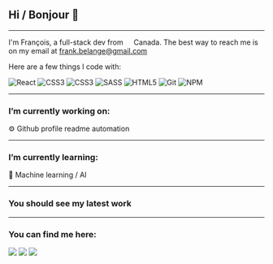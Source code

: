 ## Hi / Bonjour 👋

---

I'm François, a full-stack dev from <img src="https://github.githubassets.com/images/icons/emoji/unicode/1f1e8-1f1e6.png?v8" width="13"> Canada.
The best way to reach me is on my email at frank.belange@gmail.com

Here are a few things I code with:

![React](https://img.shields.io/badge/react%20-%2320232a.svg?&style=flat&logo=react&logoColor=%2361DAFB)
![CSS3](https://img.shields.io/badge/css3%20-%231572B6.svg?&style=flat&logo=css3&logoColor=white)
![CSS3](https://img.shields.io/badge/docker%20-%230db7ed.svg?&style=flat&logo=docker&logoColor=white)
![SASS](https://img.shields.io/badge/SASS%20-hotpink.svg?&style=flat&logo=SASS&logoColor=white)
![HTML5](https://img.shields.io/badge/html5%20-%23E34F26.svg?&style=flat&logo=html5&logoColor=white)
![Git](https://img.shields.io/badge/-Git-F05032?style=flat-square&logo=git&logoColor=white)
![NPM](https://img.shields.io/badge/-NPM-CB3837?style=flat-square&logo=npm&logoColor=white)

---
### **I’m currently working on:**
⚙ Github profile readme automation

---
### **I’m currently learning:**
🧠 Machine learning / AI

---
### **You should see my latest work**
<!-- latest_repos starts -->
<!-- latest_repos ends -->

---
### **You can find me here:**
[![](https://img.shields.io/badge/Gmail-D14836?style=for-the-badge&logo=gmail&logoColor=white)](mailto:frank.belange@gmail.com)
[![](https://img.shields.io/badge/GitHub-%2312100E.svg?&style=for-the-badge&logo=Github&logoColor=white)](https://github.com/Frank-Belanger)
[![](https://img.shields.io/badge/linkedin-%230077B5.svg?&style=for-the-badge&logo=linkedin&logoColor=white)](https://www.linkedin.com/in/francois-belanger-8539a0154/)
